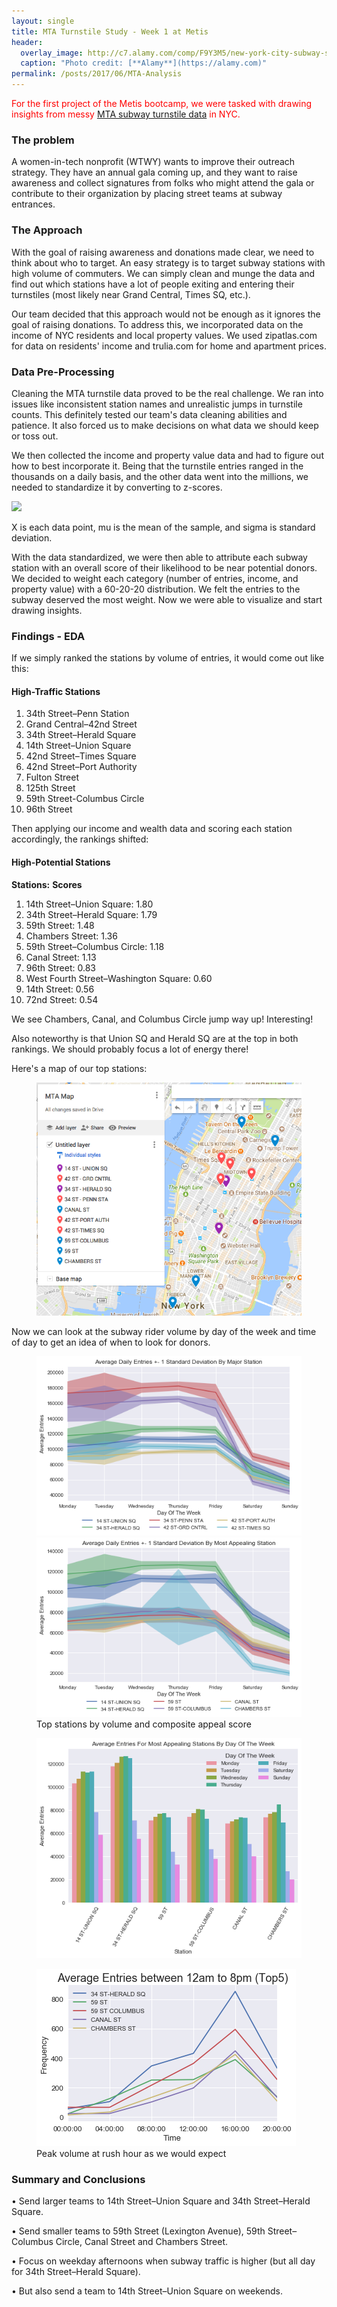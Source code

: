 ```yaml
---
layout: single
title: MTA Turnstile Study - Week 1 at Metis
header:
  overlay_image: http://c7.alamy.com/comp/F9Y3M5/new-york-city-subway-station-with-graffiti-in-the-background-and-subway-F9Y3M5.jpg
  caption: "Photo credit: [**Alamy**](https://alamy.com)"
permalink: /posts/2017/06/MTA-Analysis
---
```


<span style="color: red">For the first project of the Metis bootcamp, we were tasked with drawing insights from messy [MTA subway turnstile data](http://web.mta.info/developers/turnstile.html) in NYC.</span>

### The problem

A women-in-tech nonprofit (WTWY) wants to improve their outreach strategy. They have an annual gala coming up, and they want to raise awareness and collect signatures from folks who might attend the gala or contribute to their organization by placing street teams at subway entrances.

### The Approach

With the goal of raising awareness and donations made clear, we need to think about who to target. An easy strategy is to target subway stations with high volume of commuters. We can simply clean and munge the data and find out which stations have a lot of people exiting and entering their turnstiles (most likely near Grand Central, Times SQ, etc.).

Our team decided that this approach would not be enough as it ignores the goal of raising donations. To address this, we incorporated data on the income of NYC residents and local property values. We used zipatlas.com for data on residents' income and trulia.com for home and apartment prices.

### Data Pre-Processing

Cleaning the MTA turnstile data proved to be the real challenge. We ran into issues like inconsistent station names and unrealistic jumps in turnstile counts. This definitely tested our team's data cleaning abilities and patience. It also forced us to make decisions on what data we should keep or toss out.

We then collected the income and property value data and had to figure out how to best incorporate it. Being that the turnstile entries ranged in the thousands on a daily basis, and the other data went into the millions, we needed to standardize it by converting to z-scores.

![](http://sites.nicholas.duke.edu/statsreview/files/2013/06/z.jpg)

X is each data point, mu is the mean of the sample, and sigma is standard deviation.

With the data standardized, we were then able to attribute each subway station with an overall score of their likelihood to be near potential donors. We decided to weight each category (number of entries, income, and property value) with a 60-20-20 distribution. We felt the entries to the subway deserved the most weight. Now we were able to visualize and start drawing insights.

### Findings - EDA

If we simply ranked the stations by volume of entries, it would come out like this:

#### High-Traffic Stations

1. 34th Street–Penn Station
2. Grand Central–42nd Street
3. 34th Street–Herald Square
4. 14th Street–Union Square
5. 42nd Street–Times Square
6. 42nd Street–Port Authority
7. Fulton Street
8. 125th Street
9. 59th Street-Columbus Circle
10. 96th Street

Then applying our income and wealth data and scoring each station accordingly, the rankings shifted:

#### High-Potential Stations

**Stations:**                                        **Scores**
1. 14th Street–Union Square:                         1.80
2. 34th Street–Herald Square:                        1.79
3. 59th Street:                                      1.48
4. Chambers Street:                                  1.36
5. 59th Street–Columbus Circle:                      1.18
6. Canal Street:                                     1.13
7. 96th Street:                                      0.83
8. West Fourth Street–Washington Square:             0.60
9. 14th Street:                                      0.56
10. 72nd Street:                                     0.54

We see Chambers, Canal, and Columbus Circle jump way up! Interesting!

Also noteworthy is that Union SQ and Herald SQ are at the top in both rankings. We should probably focus a lot of energy there!

Here's a map of our top stations:

<figure>
  <a href="assets/images/MTA/station_map.png">
	<img src="assets/images/MTA/station_map.png"></a>
</figure>


Now we can look at the subway rider volume by day of the week and time of day to get an idea of when to look for donors.

<figure class="half">
    <a href="/assets/images/MTA/Line Chart - Most Volume.png"><img src="/assets/images/MTA/Line Chart - Most Volume.png"></a>
    <a href="/assets/images/MTA/Line Chart - Most Appealing.png"><img src="/assets/images/MTA/Line Chart - Most Appealing.png"></a>
    <figcaption>Top stations by volume and composite appeal score</figcaption>
</figure>

<figure>
  <a href="assets/images/MTA/Bar Chart - Most Appealing.png">
	<img src="assets/images/MTA/Bar Chart - Most Appealing.png"></a>
</figure>

<figure>
  <a href="assets/images/MTA/times.png">
	<img src="assets/images/MTA/times.png"></a>
	<figcaption>Peak volume at rush hour as we would expect</figcaption>
</figure>


### Summary and Conclusions

• Send larger teams to 14th Street–Union Square and 34th Street–Herald Square.

• Send smaller teams to 59th Street (Lexington Avenue), 59th Street–Columbus Circle, Canal Street and Chambers Street.

• Focus on weekday afternoons when subway traffic is higher (but all day for 34th Street–Herald Square).

• But also send a team to 14th Street–Union Square on weekends.
